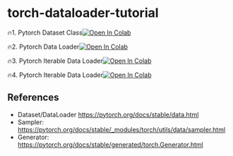 # torch-dataloader-tutorial

🔥1. Pytorch Dataset Class[![Open In Colab](https://colab.research.google.com/assets/colab-badge.svg)](https://colab.research.google.com/github/DeepStudio-TW/torch-dataloader-tutorial/blob/main/1_Dataset.ipynb)

🔥2. Pytorch Data Loader[![Open In Colab](https://colab.research.google.com/assets/colab-badge.svg)](https://colab.research.google.com/github/DeepStudio-TW/torch-dataloader-tutorial/blob/main/2_DataLoader.ipynb)

🔥3. Pytorch Iterable Data Loader[![Open In Colab](https://colab.research.google.com/assets/colab-badge.svg)](https://colab.research.google.com/github/DeepStudio-TW/torch-dataloader-tutorial/blob/main/3_DataLoader_Iter.ipynb)

🔥4. Pytorch Iterable Data Loader[![Open In Colab](https://colab.research.google.com/assets/colab-badge.svg)](https://colab.research.google.com/github/DeepStudio-TW/torch-dataloader-tutorial/blob/main/4_Sampler.ipynb)
## References
* Dataset/DataLoader https://pytorch.org/docs/stable/data.html
* Sampler: https://pytorch.org/docs/stable/_modules/torch/utils/data/sampler.html
* Generator: https://pytorch.org/docs/stable/generated/torch.Generator.html
